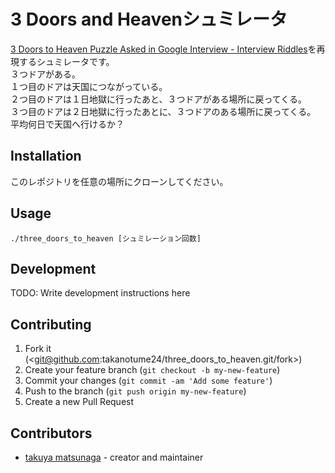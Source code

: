 # 3 Doors and Heavenシュミレータ

[3 Doors to Heaven Puzzle Asked in Google Interview - Interview Riddles](http://www.crazyforcode.com/heaven-hell-puzzle/)を再現するシュミレータです。  
３つドアがある。  
１つ目のドアは天国につながっている。  
２つ目のドアは１日地獄に行ったあと、３つドアがある場所に戻ってくる。  
３つ目のドアは２日地獄に行ったあとに、３つドアのある場所に戻ってくる。  
平均何日で天国へ行けるか？  
## Installation

このレポジトリを任意の場所にクローンしてください。
## Usage
```
./three_doors_to_heaven [シュミレーション回数]
```
## Development

TODO: Write development instructions here

## Contributing

1. Fork it (<git@github.com:takanotume24/three_doors_to_heaven.git/fork>)
2. Create your feature branch (`git checkout -b my-new-feature`)
3. Commit your changes (`git commit -am 'Add some feature'`)
4. Push to the branch (`git push origin my-new-feature`)
5. Create a new Pull Request

## Contributors

- [takuya matsunaga](https://github.com/takanotume24) - creator and maintainer
